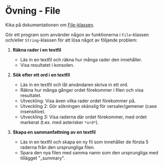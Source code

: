 # Övning - File

Kika på dokumentationen om [File-klassen](../../../../material/cs/standardbibliotek/file.md).

Gör ett program som använder någon av funktionerna i `File`-klassen och/eller `String`-klassen för att lösa något av följande problem:

1. **Räkna rader i en textfil**
    * Läs in en textfil och räkna hur många rader den innehåller.
    * Visa resultatet i konsolen.

2. **Sök efter ett ord i en textfil**
    * Läs in en textfil och låt användaren skriva in ett ord.
    * Räkna hur många gånger ordet förekommer i filen och visa resultatet.
    * Utveckling: Visa även vilka rader ordet förekommer på.
    * Utveckling 2: Gör sökningen okänslig för versaler/gemener (case insensitive).
    * Utveckling 3: Visa raderna där ordet förekommer, med ordet markerat (t.ex. med asterisker `*ord*`).

3. **Skapa en sammanfattning av en textfil**
    * Läs in en textfil och skapa en ny fil som innehåller de första 5 raderna  från den ursprungliga filen.
    * Spara den nya filen med samma namn som den ursprungliga med tillägget "_summary".